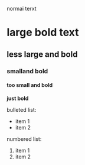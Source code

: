 normai terxt
# large bold text
## less large and bold 
### smalland bold
#### too small and bold
**just bold** 

bulleted list:
- item 1
- item 2

numbered list:
1. item 1
2. item 2

